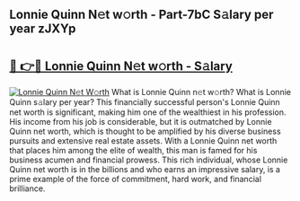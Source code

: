 ## Lonnie Quinn N𝚎t w𝚘rth - Part-7bC S𝚊lary per year zJXYp

# <h2><a href="http://gc4gmf.nevu.top/?p=Lonnie+Quinn">🔗 👉🔴 Lonnie Quinn N𝚎t w𝚘rth - S𝚊lary</a></h2>

[![Lonnie Quinn N𝚎t W𝚘rth](https://i.imgur.com/Oavwk0R.jpeg)](http://gc4gmf.nevu.top/?p=Lonnie+Quinn)
What is Lonnie Quinn n𝚎t w𝚘rth? What is Lonnie Quinn s𝚊lary per year?
This financially successful person's Lonnie Quinn net worth is significant, making him one of the wealthiest in his profession. His income from his job is considerable, but it is outmatched by Lonnie Quinn net worth, which is thought to be amplified by his diverse business pursuits and extensive real estate assets. With a Lonnie Quinn net worth that places him among the elite of wealth, this man is famed for his business acumen and financial prowess. This rich individual, whose Lonnie Quinn net worth is in the billions and who earns an impressive salary, is a prime example of the force of commitment, hard work, and financial brilliance.
